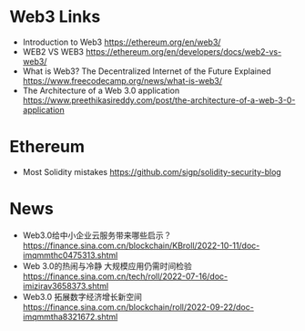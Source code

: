 # Web3 Links


- Introduction to Web3  https://ethereum.org/en/web3/
- WEB2 VS WEB3 https://ethereum.org/en/developers/docs/web2-vs-web3/
- What is Web3? The Decentralized Internet of the Future Explained https://www.freecodecamp.org/news/what-is-web3/
- The Architecture of a Web 3.0 application https://www.preethikasireddy.com/post/the-architecture-of-a-web-3-0-application


# Ethereum

- Most Solidity mistakes https://github.com/sigp/solidity-security-blog



# News

- Web3.0给中小企业云服务带来哪些启示？ https://finance.sina.com.cn/blockchain/KBroll/2022-10-11/doc-imqmmthc0475313.shtml
- Web 3.0的热闹与冷静 大规模应用仍需时间检验
https://finance.sina.com.cn/tech/roll/2022-07-16/doc-imizirav3658373.shtml
- Web3.0 拓展数字经济增长新空间
https://finance.sina.com.cn/blockchain/roll/2022-09-22/doc-imqmmtha8321672.shtml
